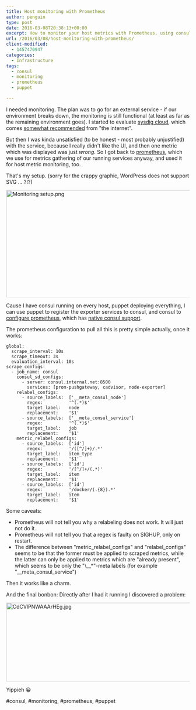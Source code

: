 ```yaml
---
title: Host monitoring with Prometheus
author: penguin
type: post
date: 2016-03-08T20:38:13+00:00
excerpt: How to monitor your host metrics with Prometheus, using consul to automatically pick up freshly spawned hosts.
url: /2016/03/08/host-monitoring-with-prometheus/
client-modified:
  - 1457470947
categories:
  - Infrastructure
tags:
  - consul
  - monitoring
  - prometheus
  - puppet

---
```

I needed monitoring. The plan was to go for an external service - if our environment breaks down, the monitoring is still functional (at least as far as the remaining environment goes). I started to evaluate [sysdig cloud][1], which comes [somewhat recommended][2] from "the internet".

But then I was kinda unsatisfied (to be honest - most probably unjustified) with the service, because I really didn't like the UI, and then one metric which was displayed was just _wrong_. So I got back to [prometheus][3], which we use for metrics gathering of our running services anyway, and used it for host metric monitoring, too.

That's my setup. (sorry for the crappy graphic, WordPress does not support SVG ... ?!?)

<img loading="lazy" class="alignnone size-full wp-image-692" src="https://sysadminia.files.wordpress.com/2016/03/monitoring-setup.png" alt="Monitoring setup.png" width="706" height="293" srcset="https://flypenguin.de/wp-content/uploads/2016/03/monitoring-setup.png 706w, https://flypenguin.de/wp-content/uploads/2016/03/monitoring-setup-300x125.png 300w" sizes="(max-width: 706px) 100vw, 706px" />

Cause I have consul running on every host, puppet deploying everything, I can use puppet to register the exporter services to consul, and consul to [configure prometheus][4], which has [native consul support][5].

The prometheus configuration to pull all this is pretty simple actually, once it works:

```
global:
  scrape_interval: 10s
  scrape_timeout: 3s
  evaluation_interval: 10s
scrape_configs:
  - job_name: consul
    consul_sd_configs:
      - server: consul.internal.net:8500
        services: [prom-pushgateway, cadvisor, node-exporter]
    relabel_configs:
      - source_labels:  ['__meta_consul_node']
        regex:          '^(.*)$'
        target_label:   node
        replacement:    '$1'
      - source_labels:  ['__meta_consul_service']
        regex:          '^(.*)$'
        target_label:   job
        replacement:    '$1'
    metric_relabel_configs:
      - source_labels:  ['id']
        regex:          '/([^/]+)/.*'
        target_label:   item_type
        replacement:    '$1'
      - source_labels:  ['id']
        regex:          '/[^/]+/(.*)'
        target_label:   item
        replacement:    '$1'
      - source_labels:  ['id']
        regex:          '/docker/(.{8}).*'
        target_label:   item
        replacement:    '$1'
```

Some caveats:

  * Prometheus will not tell you why a relabeling does not work. It will just not do it.
  * Prometheus will not tell you that a regex is faulty on SIGHUP, only on restart.
  * The difference between "metric\_relabel\_configs" and "relabel\_configs" seems to be that the former must be applied to scraped metrics, while the latter can only be applied to metrics which are "already present", which seems to be only the "\\_\_*"-meta labels (for example "\_\_meta\_consul\_service")

Then it works like a charm.

And the final bonbon: Directly after I had it running I discovered a problem:

<img loading="lazy" class="alignnone size-full wp-image-706" src="https://sysadminia.files.wordpress.com/2016/03/cdcvlpnwaaarheg.jpg" alt="CdCVlPNWAAArHEg.jpg" width="833" height="215" srcset="https://flypenguin.de/wp-content/uploads/2016/03/cdcvlpnwaaarheg.jpg 833w, https://flypenguin.de/wp-content/uploads/2016/03/cdcvlpnwaaarheg-300x77.jpg 300w, https://flypenguin.de/wp-content/uploads/2016/03/cdcvlpnwaaarheg-768x198.jpg 768w" sizes="(max-width: 833px) 100vw, 833px" />

Yippieh 😀

#consul, #monitoring, #prometheus, #puppet

 [1]: https://sysdig.com/
 [2]: http://rancher.com/docker-monitoring-continued-prometheus-and-sysdig/
 [3]: http://www.prometheus.io
 [4]: https://prometheus.io/docs/operating/configuration/#%3Cconsul_sd_config%3E
 [5]: https://prometheus.io/blog/2015/06/01/advanced-service-discovery/#discovery-with-consul